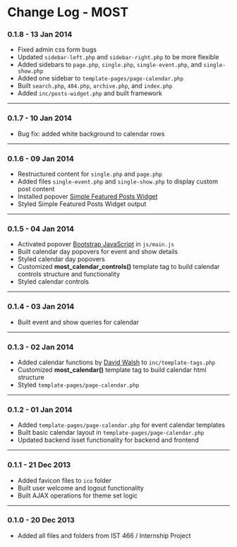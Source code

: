 Change Log - MOST
===

### 0.1.8 - 13 Jan 2014
* Fixed admin css form bugs
* Updated `sidebar-left.php` and `sidebar-right.php` to be more flexible
* Added sidebars to `page.php`, `single.php`, `single-event.php`, and `single-show.php`
* Added one sidebar to `template-pages/page-calendar.php`
* Built `search.php`, `404.php`, `archive.php`, and `index.php`
* Added `inc/posts-widget.php` and built framework

- - -

### 0.1.7 - 10 Jan 2014
* Bug fix: added white background to calendar rows

- - -

### 0.1.6 - 09 Jan 2014
* Restructured content for `single.php` and `page.php`
* Added files `single-event.php` and `single-show.php` to display custom post content
* Installed popover [Simple Featured Posts Widget](http://wordpress.org/plugins/simple-featured-posts-widget/screenshots/)
* Styled Simple Featured Posts Widget output

- - -

### 0.1.5 - 04 Jan 2014
* Activated popover [Bootstrap JavaScript](http://getbootstrap.com/2.3.2/javascript.html#popovers) in `js/main.js`
* Built calendar day popovers for event and show details
* Styled calendar day popovers
* Customized __most_calendar_controls()__ template tag to build calendar controls structure and functionality
* Styled calendar controls

- - -

### 0.1.4 - 03 Jan 2014
* Built event and show queries for calendar

- - -

### 0.1.3 - 02 Jan 2014
* Added calendar functions by [David Walsh](http://davidwalsh.name/php-event-calendar) to `inc/template-tags.php`
* Customized __most_calendar()__ template tag to build calendar html structure
* Styled `template-pages/page-calendar.php`

- - -

### 0.1.2 - 01 Jan 2014
* Added `template-pages/page-calendar.php` for event calendar templates
* Built basic calendar layout in `template-pages/page-calendar.php`
* Updated backend isset functionality for backend and frontend

- - -

### 0.1.1 - 21 Dec 2013
* Added favicon files to `ico` folder
* Built user welcome and logout functionality
* Built AJAX operations for theme set logic

- - -

### 0.1.0 - 20 Dec 2013
* Added all files and folders from IST 466 / Internship Project